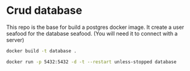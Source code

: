 # Crud database

This repo is the base for build a postgres docker image.
It create a user seafood for the database seafood. (You will need it to connect with a server)

```sh
docker build -t database .
```

```sh
docker run -p 5432:5432 -d -t --restart unless-stopped database
```
